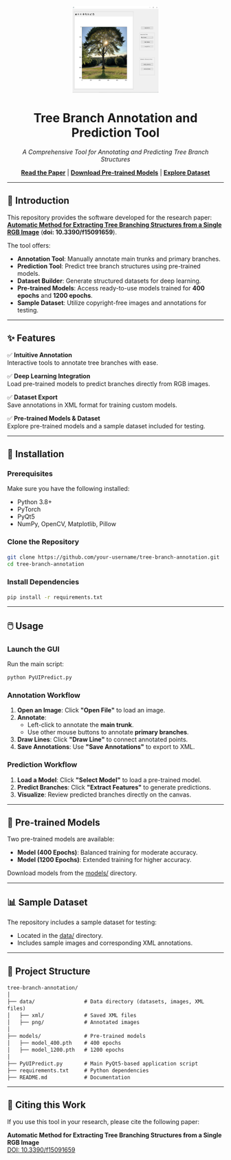 <div align="center">
  <img src="assets/logo.png" alt="Tree Branch Tool Logo" width="200" height="200"/>

  # **Tree Branch Annotation and Prediction Tool**

  *A Comprehensive Tool for Annotating and Predicting Tree Branch Structures*

  [**Read the Paper**](https://doi.org/10.3390/f15091659) | [**Download Pre-trained Models**](models/) | [**Explore Dataset**](data/)
</div>

---

## **📖 Introduction**

This repository provides the software developed for the research paper:  
[**Automatic Method for Extracting Tree Branching Structures from a Single RGB Image**](https://doi.org/10.3390/f15091659) (**doi: 10.3390/f15091659**).

The tool offers:
- **Annotation Tool**: Manually annotate main trunks and primary branches.
- **Prediction Tool**: Predict tree branch structures using pre-trained models.
- **Dataset Builder**: Generate structured datasets for deep learning.
- **Pre-trained Models**: Access ready-to-use models trained for **400 epochs** and **1200 epochs**.
- **Sample Dataset**: Utilize copyright-free images and annotations for testing.

---

## **✨ Features**

✅ **Intuitive Annotation**  
Interactive tools to annotate tree branches with ease.

✅ **Deep Learning Integration**  
Load pre-trained models to predict branches directly from RGB images.

✅ **Dataset Export**  
Save annotations in XML format for training custom models.

✅ **Pre-trained Models & Dataset**  
Explore pre-trained models and a sample dataset included for testing.

---

## **🚀 Installation**

### Prerequisites
Make sure you have the following installed:
- Python 3.8+
- PyTorch
- PyQt5
- NumPy, OpenCV, Matplotlib, Pillow

### Clone the Repository
```bash
git clone https://github.com/your-username/tree-branch-annotation.git
cd tree-branch-annotation
```

### Install Dependencies
```bash
pip install -r requirements.txt
```

---

## **🖱️ Usage**

### Launch the GUI
Run the main script:
```bash
python PyUIPredict.py
```

### Annotation Workflow
1. **Open an Image**: Click **"Open File"** to load an image.  
2. **Annotate**:  
   - Left-click to annotate the **main trunk**.  
   - Use other mouse buttons to annotate **primary branches**.  
3. **Draw Lines**: Click **"Draw Line"** to connect annotated points.  
4. **Save Annotations**: Use **"Save Annotations"** to export to XML.

### Prediction Workflow
1. **Load a Model**: Click **"Select Model"** to load a pre-trained model.  
2. **Predict Branches**: Click **"Extract Features"** to generate predictions.  
3. **Visualize**: Review predicted branches directly on the canvas.

---

## **📁 Pre-trained Models**

Two pre-trained models are available:  
- **Model (400 Epochs)**: Balanced training for moderate accuracy.  
- **Model (1200 Epochs)**: Extended training for higher accuracy.  

Download models from the [models/](models/) directory.

---

## **📊 Sample Dataset**

The repository includes a sample dataset for testing:  
- Located in the [data/](data/) directory.  
- Includes sample images and corresponding XML annotations.

---

## **📂 Project Structure**

```plaintext
tree-branch-annotation/
│
├── data/                # Data directory (datasets, images, XML files)
│   ├── xml/             # Saved XML files
│   ├── png/             # Annotated images
│
├── models/              # Pre-trained models
│   ├── model_400.pth    # 400 epochs
│   ├── model_1200.pth   # 1200 epochs
│
├── PyUIPredict.py       # Main PyQt5-based application script
├── requirements.txt     # Python dependencies
├── README.md            # Documentation
```

---

## **📜 Citing this Work**

If you use this tool in your research, please cite the following paper:

**Automatic Method for Extracting Tree Branching Structures from a Single RGB Image**  
[DOI: 10.3390/f15091659](https://doi.org/10.3390/f15091659)
